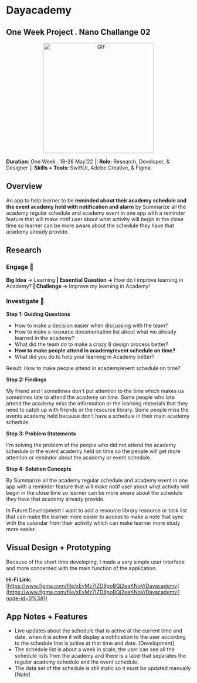 # Dayacademy

## One Week Project . Nano Challange 02

<div align="center">
<img hight="100" width="300" alt="GIF" align="center" src="https://data.whicdn.com/images/322428198/original.gif">
</div>

**Duration**: One Week . 18-26 May’22 || 
**Role:** Research, Developer, & Designer || 
**Skills + Tools:** SwiftUI, Adobe Creative, & Figma.

## Overview
An app to help learner to be **reminded about their academy schedule and the event academy held with notification and alarm** by Summarize all the academy regular schedule and academy event in one app with a reminder feature that will make notif user about what activity will begin in the close time so learner can be more aware about the schedule they have that academy already provide.

## Research

### **Engage** 🤩

**Big Idea** → Learning **| Essential Question →** How do I improve learning in Academy? **| Challenge →** Improve my learning in Academy!

### **Investigate** 🔎

**Step 1: Guiding Questions**

- How to make a decision easier when discussing with the team?
- How to make a resource documentation list about what we already learned in the academy?
- What did the team do to make a crazy 8 design process better?
- **How to make people attend in academy/event schedule on time?**
- What did you do to help your learning in Academy better?

Result: How to make people attend in academy/event schedule on time?

**Step 2: Findings**

My friend and I sometimes don't put attention to the time which makes us sometimes late to attend the academy on time. Some people who late attend the academy miss the information or the learning materials that they need to catch up with friends or the resource library. Some people miss the events academy held because don't have a schedule in their main academy schedule.

**Step 3: Problem Statements**

I'm solving the problem of the people who did not attend the academy schedule or the event academy held on time so the people will get more attention or reminder about the academy or event schedule.

**Step 4: Solution Concepts**

By Summarize all the academy regular schedule and academy event in one app with a reminder feature that will make notif user about what activity will begin in the close time so learner can be more aware about the schedule they have that academy already provide.

In Future Development I want to add a resource library resource or task list that can make the learner more easier to access to make a note that sync with the calendar from their activity which can make learner more study more easier.

## Visual Design + Prototyping

Because of the short time developing, I made a very simple user interface and more concerned with the main function of the application.

**Hi-Fi Link:** [https://www.figma.com/file/xEvMz7IZD8poBQj2eaKNoV/Dayacademy](https://www.figma.com/file/xEvMz7IZD8poBQj2eaKNoV/Dayacademy?node-id=0%3A1)

## App Notes + Features 
- Live updates about the schedule that is active at the current time and date, when it is active it will display a notification to the user according to the schedule that is active at that time and date. [Development]
- The schedule list is about a week in scale, the user can see all the schedule lists from the academy and there is a label that separates the regular academy schedule and the event schedule.
- The data set of the schedule is still static so it must be updated manually [Note]
